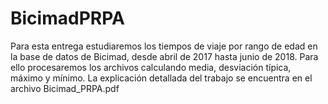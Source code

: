 # BicimadPRPA

Para esta entrega estudiaremos los tiempos de viaje por rango de edad en la base de datos de
Bicimad, desde abril de 2017 hasta junio de 2018. Para ello procesaremos los archivos calculando
media, desviación típica, máximo y mínimo. La explicación detallada del trabajo se encuentra en el 
archivo Bicimad_PRPA.pdf
